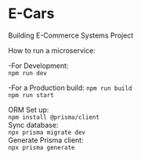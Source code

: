 # E-Cars
 Building E-Commerce Systems Project

How to run a microservice:

-For Development: <br>
 `npm run dev`

-For a Production build:
`npm run build` <br>
`npm run start` <br>


ORM Set up: <br>
`npm install @prisma/client` <br>
Sync database: <br>
`npx prisma migrate dev` <br>
Generate Prisma client: <br>
`npx prisma generate` <br>

